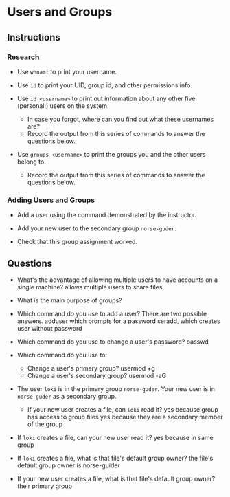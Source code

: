 # Users and Groups

## Instructions

### Research

- Use `whoami` to print your username.

- Use `id` to print your UID, group id, and other permissions info.

- Use `id <username>` to print out information about any other five (personal!) users on the system.
  - In case you forgot, where can you find out what these usernames are?
  - Record the output from this series of commands to answer the questions below.

- Use `groups <username>` to print the groups you and the other users belong to.
  - Record the output from this series of commands to answer the questions below.

### Adding Users and Groups
- Add a user using the command demonstrated by the instructor.

- Add your new user to the secondary group `norse-guder`.

- Check that this group assignment worked.

## Questions
- What's the advantage of allowing multiple users to have accounts on a single machine?
allows multiple users to share files

- What is the main purpose of groups?


- Which command do you use to add a user? There are two possible answers.
adduser which prompts for a password 
seradd, which creates user without password 

- Which command do you use to change a user's password?
passwd <username>

- Which command do you use to:
  - Change a user's primary group?
  usermod +g <primary group name> <username>
  - Change a user's secondary group?
  usermod -aG <secondary group name> <username>

- The user `loki` is in the primary group `norse-guder`. Your new user is in `norse-guder` as a secondary group.
  - If your new user creates a file, can `loki` read it?
    yes because group has access to group files 
    yes because they are a secondary member of the group
 - If `loki` creates a file, can your new user read it?
  yes because in same group 
 - If `loki` creates a file, what is that file's default group owner?
   the file's default group owner is norse-guider 
 - If your new user creates a file, what is that file's default group owner?
    their primary group 

